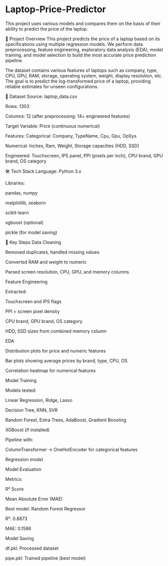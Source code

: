 # Laptop-Price-Predictor
This project uses various models and compares them on the basis of their ability to predict the price of the laptop.

📌 Project Overview
This project predicts the price of a laptop based on its specifications using multiple regression models.
We perform data preprocessing, feature engineering, exploratory data analysis (EDA), model training, and model selection to build the most accurate price prediction pipeline.

The dataset contains various features of laptops such as company, type, CPU, GPU, RAM, storage, operating system, weight, display resolution, etc.
The goal is to predict the log-transformed price of a laptop, providing reliable estimates for unseen configurations.

📂 Dataset
Source: laptop_data.csv 

Rows: 1303

Columns: 12 (after preprocessing: 14+ engineered features)

Target Variable: Price (continuous numerical)

Features:
Categorical: Company, TypeName, Cpu, Gpu, OpSys

Numerical: Inches, Ram, Weight, Storage capacities (HDD, SSD)

Engineered: Touchscreen, IPS panel, PPI (pixels per inch), CPU brand, GPU brand, OS category

🛠️ Tech Stack
Language: Python 3.x

Libraries:

pandas, numpy

matplotlib, seaborn

scikit-learn

xgboost (optional)

pickle (for model saving)

🔑 Key Steps
Data Cleaning

Removed duplicates, handled missing values

Converted RAM and weight to numeric

Parsed screen resolution, CPU, GPU, and memory columns

Feature Engineering

Extracted:

Touchscreen and IPS flags

PPI = screen pixel density

CPU brand, GPU brand, OS category

HDD, SSD sizes from combined memory column

EDA

Distribution plots for price and numeric features

Bar plots showing average prices by brand, type, CPU, OS

Correlation heatmap for numerical features

Model Training

Models tested:

Linear Regression, Ridge, Lasso

Decision Tree, KNN, SVR

Random Forest, Extra Trees, AdaBoost, Gradient Boosting

XGBoost (if installed)

Pipeline with:

ColumnTransformer → OneHotEncoder for categorical features

Regression model

Model Evaluation

Metrics:

R² Score

Mean Absolute Error (MAE)

Best model: Random Forest Regressor

R²: 0.8873

MAE: 0.1586

Model Saving

df.pkl: Processed dataset

pipe.pkl: Trained pipeline (best model)
